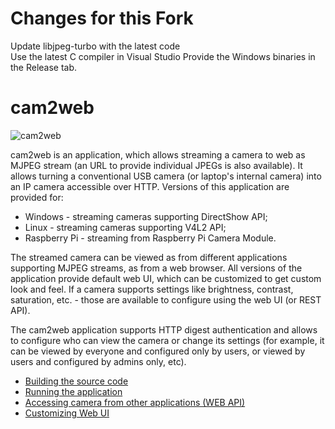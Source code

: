 # Changes for this Fork
Update libjpeg-turbo with the latest code<br>
Use the latest C compiler in Visual Studio
Provide the Windows binaries in the Release tab.


# cam2web
![cam2web](images/cam2web.png)

cam2web is an application, which allows streaming a camera to web as MJPEG stream (an URL to provide individual JPEGs is also available). It allows turning a conventional USB camera (or laptop's internal camera) into an IP camera accessible over HTTP. Versions of this application are provided for:
* Windows - streaming cameras supporting DirectShow API;
* Linux - streaming cameras supporting V4L2 API;
* Raspberry Pi - streaming from Raspberry Pi Camera Module.

The streamed camera can be viewed as from different applications supporting MJPEG streams, as from a web browser. All versions of the application provide default web UI, which can be customized to get custom look and feel. If a camera supports settings like brightness, contrast, saturation, etc. - those are available to configure using the web UI (or REST API).

The cam2web application supports HTTP digest authentication and allows to configure who can view the camera or change its settings (for example, it can be viewed by everyone and configured only by users, or viewed by users and configured by admins only, etc).

* [Building the source code](Building.md)
* [Running the application](Running.md)
* [Accessing camera from other applications (WEB API)](WebAPI.md)
* [Customizing Web UI](CustomWebUi.md)
